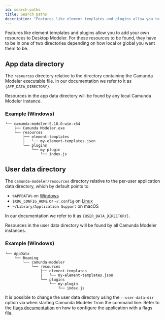 ```yaml
---
id: search-paths
title: Search paths
description: "Features like element templates and plugins allow you to add your own resources to Desktop Modeler. For these resources to be found, they have to be in one of two directories depending on how local or global you want them to be."
---
```


Features like element templates and plugins allow you to add your own resources to Desktop Modeler. For these resources to be found, they have to be in one of two directories depending on how local or global you want them to be.

## App data directory

The `resources` directory relative to the directory containing the Camunda Modeler executable file. In our documentation we refer to it as `{APP_DATA_DIRECTORY}`.

Resources in the app data directory will be found by any local Camunda Modeler instance.

### Example (Windows)

```
└── camunda-modeler-5.10.0-win-x64
    ├── Camunda Modeler.exe
    └── resources
        ├── element-templates
        |   └── my-element-templates.json
        └── plugins
            └── my-plugin
                └── index.js
```

## User data directory

The `camunda-modeler/resources` directory relative to the per-user application data directory, which by default points to:

- `%APPDATA%` on [Windows](https://www.pcworld.com/article/2690709/whats-in-the-hidden-windows-appdata-folder-and-how-to-find-it-if-you-need-it.html)
- `$XDG_CONFIG_HOME` or `~/.config` on [Linux](https://wiki.archlinux.org/index.php/XDG_user_directories)
- `~/Library/Application Support` on macOS

In our documentation we refer to it as `{USER_DATA_DIRECTORY}`.

Resources in the user data directory will be found by all Camunda Modeler instances.

### Example (Windows)

```
└── AppData
    └── Roaming
        └── camunda-modeler
            └── resources
                ├── element-templates
                |   └── my-element-templates.json
                └── plugins
                    └── my-plugin
                        └── index.js
```

It is possible to change the user data directory using the `--user-data-dir` option via when starting Camunda Modeler from the command line. Refer to the [flags documentation](../flags) on how to configure the application with a flags file.
